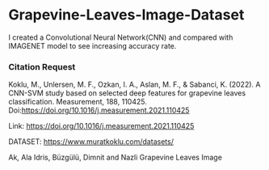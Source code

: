 # Grapevine-Leaves-Image-Dataset

I created a Convolutional Neural Network(CNN) and compared with IMAGENET model to see increasing accuracy rate.

### Citation Request 

Koklu, M., Unlersen, M. F., Ozkan, I. A., Aslan, M. F., & Sabanci, K. (2022). A CNN-SVM study based on selected deep features for grapevine leaves classification. Measurement, 188, 110425. Doi:https://doi.org/10.1016/j.measurement.2021.110425

Link: https://doi.org/10.1016/j.measurement.2021.110425

DATASET: https://www.muratkoklu.com/datasets/

Ak, Ala Idris, Büzgülü, Dimnit and Nazli Grapevine Leaves Image


